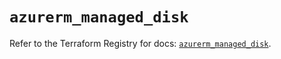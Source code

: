 # `azurerm_managed_disk`

Refer to the Terraform Registry for docs: [`azurerm_managed_disk`](https://registry.terraform.io/providers/hashicorp/azurerm/2.99.0/docs/resources/managed_disk).
